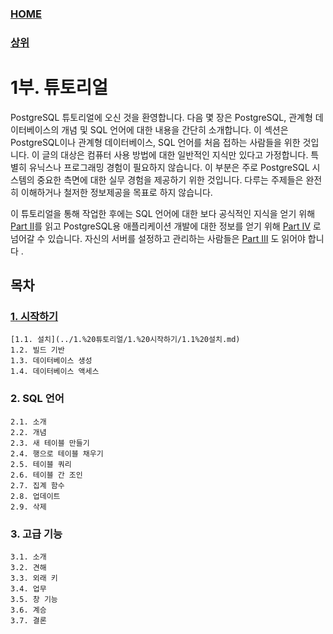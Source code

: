 ### [HOME](../Home.md)
### [상위](./)

# 1부. 튜토리얼

PostgreSQL 튜토리얼에 오신 것을 환영합니다. 다음 몇 장은 PostgreSQL, 관계형 데이터베이스의 개념 및 SQL 언어에 대한 내용을 간단히 소개합니다. 이 섹션은 PostgreSQL이나 관계형 데이터베이스, SQL 언어를 처음 접하는 사람들을 위한 것입니다. 이 글의 대상은 컴퓨터 사용 방법에 대한 일반적인 지식만 있다고 가정합니다. 특별히 유닉스나 프로그래밍 경험이 필요하지 않습니다. 이 부분은 주로 PostgreSQL 시스템의 중요한 측면에 대한 실무 경험을 제공하기 위한 것입니다. 다루는 주제들은 완전히 이해하거나 철저한 정보제공을 목표로 하지 않습니다.

이 튜토리얼을 통해 작업한 후에는 SQL 언어에 대한 보다 공식적인 지식을 얻기 위해 [Part II]()를 읽고 PostgreSQL용 애플리케이션 개발에 대한 정보를 얻기 위해 [Part IV]() 로 넘어갈 수 있습니다. 자신의 서버를 설정하고 관리하는 사람들은 [Part III]() 도 읽어야 합니다 .

## 목차

### [1. 시작하기](./1.%20%EC%8B%9C%EC%9E%91%ED%95%98%EA%B8%B0/)
    [1.1. 설치](../1.%20튜토리얼/1.%20시작하기/1.1%20설치.md)
    1.2. 빌드 기반
    1.3. 데이터베이스 생성
    1.4. 데이터베이스 액세스
### 2. SQL 언어
    2.1. 소개
    2.2. 개념
    2.3. 새 테이블 만들기
    2.4. 행으로 테이블 채우기
    2.5. 테이블 쿼리
    2.6. 테이블 간 조인
    2.7. 집계 함수
    2.8. 업데이트
    2.9. 삭제
### 3. 고급 기능
    3.1. 소개
    3.2. 견해
    3.3. 외래 키
    3.4. 업무
    3.5. 창 기능
    3.6. 계승
    3.7. 결론